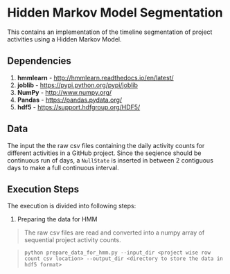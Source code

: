 # Hidden Markov Model Segmentation

This contains an implementation of the timeline segmentation of project activities using a Hidden Markov Model.

## Dependencies
1. __hmmlearn__ - http://hmmlearn.readthedocs.io/en/latest/
2. __joblib__ - https://pypi.python.org/pypi/joblib
3. __NumPy__ - http://www.numpy.org/
4. __Pandas__ - https://pandas.pydata.org/
5. __hdf5__ - https://support.hdfgroup.org/HDF5/

## Data
The input the the raw csv files containing the daily activity counts for different activities in a GitHub project. Since the seqience should be continuous run of days, a `NullState` is inserted in between 2 contiguous days to make a full continuous interval.

## Execution Steps
The execution is divided into following steps:

1. Preparing the data for HMM
> The raw csv files are read and converted into a numpy array of sequential project activity counts.

> ```python prepare_data_for_hmm.py --input_dir <project wise row count csv location> --output_dir <directory to store the data in hdf5 format>```

